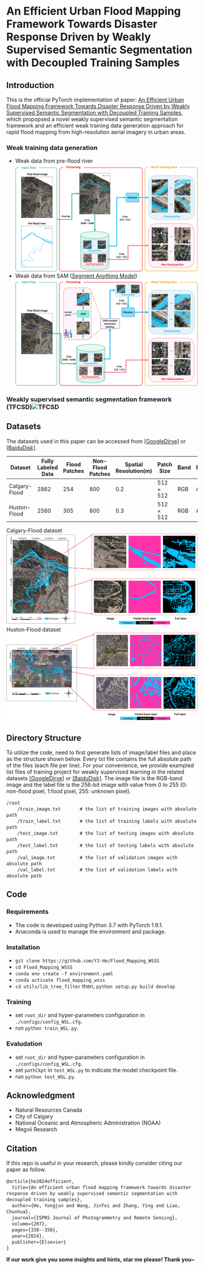 # An Efficient Urban Flood Mapping Framework Towards Disaster Response Driven by Weakly Supervised Semantic Segmentation with Decoupled Training Samples

## Introduction

This is the official PyTorch implementation of paper: [An Efficient Urban Flood Mapping Framework Towards Disaster Response Driven by Weakly Supervised Semantic Segmentation with Decoupled Training Samples](https://www.sciencedirect.com/science/article/pii/S0924271623003465), which propopsed a novel weakly supervised semantic segmentation framework and an efficient weak training data generation approach for rapid flood mapping from high-resolution aerial imagery in urban areas.

### Weak training data generation 
- Weak data from pre-flood river![weak_data1](./figures/weak_data1.jpg)
- Weak data from SAM ([Segment Anything Model](https://segment-anything.com/))![weak_data2](./figures/weak_data2.jpg)

### Weakly supervised semantic segmentation framework (TFCSD)![TFCSD](./figures/TFCSD.jpg)
## Datasets

The datasets used in this paper can be accessed from [[GoogleDirve]](https://drive.google.com/drive/folders/1pNIfaiHdzeL5-hA0sp8ms4wJTCBiRgLz?usp=sharing) or [[BaiduDisk]](https://pan.baidu.com/s/1GfWQIq3J_XVd0MWLhdKVOA?pwd=r5wa).

| **Dataset** | **Fully Labeled Data** | **Flood Patches** | **Non-Flood Patches** | **Spatial Resolution(m)** | **Patch Size** | **Band** | **Platform** |
| --- | --- | --- | --- | --- | --- | --- | --- |
| Calgary-Flood | 2862 | 254 | 800 | 0.2 | 512 × 512 | RGB | Airplane |
| Huston-Flood | 2560 | 305 | 800 | 0.3 | 512 × 512 | RGB | Airplane |

Calgary-Flood dataset![calgary-flood](./figures/calgary-flood.jpg)
Huston-Flood dataset![huston-flood](./figures/huston-flood.jpg)

## Directory Structure

To utilize the code, need to first generate lists of image/label files and place as the structure shown below. Every txt file contains the full absolute path of the files (each file per line). For your convenience, we provide exampled list files of training project for weakly supervised learning in the related datasets [[GoogleDirve]](https://drive.google.com/drive/folders/1pNIfaiHdzeL5-hA0sp8ms4wJTCBiRgLz?usp=sharing) or [[BaiduDisk]](https://pan.baidu.com/s/1GfWQIq3J_XVd0MWLhdKVOA?pwd=r5wa). The image file is the RGB-band image and the label file is the 256-bit image with value from 0 to 255 (0: non-flood pixel, 1:food pixel, 255: unknown pixel).
```
/root
    /train_image.txt       # the list of training images with absolute path 
    /train_label.txt       # the list of training labels with absolute path
    /test_image.txt        # the list of testing images with absolute path
    /test_label.txt        # the list of testing labels with absolute path
    /val_image.txt         # the list of validation images with absolute path
    /val_label.txt         # the list of validation labels with absolute path
```

## Code

### Requirements

- The code is developed using Python 3.7 with PyTorch 1.9.1.
- Anaconda is used to manage the environment and package.

### Installation

- `git clone https://github.com/YJ-He/Flood_Mapping_WSSS`
- `cd Flood_Mapping_WSSS`
- `conda env create -f environment.yaml`
- `conda activate flood_mapping_wsss`
- `cd utils/lib_tree_filter` then, `python setup.py build develop`

### Training

- set `root_dir` and hyper-parameters configuration in `./configs/config_WSL.cfg`.
- run `python train_WSL.py`.

### Evaludation

- set `root_dir` and hyper-parameters configuration in `./configs/config_WSL.cfg`.
- set `pathCkpt` in `test_WSL.py` to indicate the model checkpoint file.
- run `python test_WSL.py`.

## Acknowledgment

- Natural Resources Canada
- City of Calgary
- National Oceanic and Atmospheric Administration (NOAA)
- Megvii Research
  

## Citation

If this repo is useful in your research, please kindly consider citing our paper as follow.

```
@article{he2024efficient,
  title={An efficient urban flood mapping framework towards disaster response driven by weakly supervised semantic segmentation with decoupled training samples},
  author={He, Yongjun and Wang, Jinfei and Zhang, Ying and Liao, Chunhua},
  journal={ISPRS Journal of Photogrammetry and Remote Sensing},
  volume={207},
  pages={338--358},
  year={2024},
  publisher={Elsevier}
}
```

**If our work give you some insights and hints, star me please! Thank you~**
